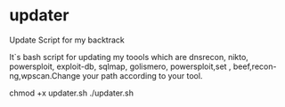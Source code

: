 updater
=======

Update Script for my backtrack

It`s bash script for updating my toools which are dnsrecon, nikto, powersploit, exploit-db, sqlmap, golismero, powersploit,set ,
beef,recon-ng,wpscan.Change your path according to your tool.

chmod +x updater.sh
./updater.sh
